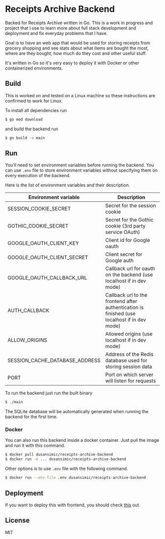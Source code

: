 # Receipts Archive Backend

Backed for Receipts Archive written in Go. This is a work in progress and project that I use to learn more about full stack development and deployment and fix everyday problems that I have.

Goal is to have an web app that would be used for storing receipts from grocery shopping and see stats about what items are bought the most, where are they bought, how much do they cost and other useful stuff.

It's written in Go so it's very easy to deploy it with Docker or other containerized environments.

## Build

This is worked on and tested on a Linux machine so these instructions are confirmed to work for Linux.

To install all dependencies run
```sh
$ go mod download
```

and build the backend run
```sh
$ go build -o main
```

## Run

You'll need to set environment variables before running the backend. You can use `.env` file to store environment variables without specifying them on every execution of the backend.

Here is the list of environment variables and their description.

|Environment variable|Description|
|-|-|
|SESSION_COOKIE_SECRET|Secret for the session cookie|
|GOTHIC_COOKIE_SECRET|Secret for the Gothic cookie (3rd party service OAuth)|
|GOOGLE_OAUTH_CLIENT_KEY|Client id for Google oauth|
|GOOGLE_OAUTH_CLIENT_SECRET|Client secret for Google auth|
|GOOGLE_OAUTH_CALLBACK_URL|Callback url for oauth on the backend (use localhost if in dev mode)|
|AUTH_CALLBACK|Callback url to the frontend after authentication is finished (use localhost if in dev mode)|
|ALLOW_ORIGINS|Allowed origins (use localhost if in dev mode)|
|SESSION_CACHE_DATABASE_ADDRESS|Address of the Redis database used for storing session data|
|PORT|Port on which server will listen for requests|

To run the backend just run the built binary
```sh
$ ./main
```

The SQLite database will be automatically generated when running the backend for the first time.

### Docker

You can also run this backend inside a docker container. Just pull the image and run it with this command.

```sh
$ docker pull dusansimic/receipts-archive-backend
$ docker run -e ... dusansimic/receipts-archive-backend
```

Other options is to use `.env` file with the following command.

```sh
$ docker run --env-file .env dusansimic/receipts-archive-backend
```

## Deployment

If you want to deploy this with frontend, you should check [this](https://gitlab.com/makerns/receipts-archive/deployment) out.

## License
MIT
